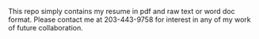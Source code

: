 This repo simply contains my resume in pdf and raw text or word doc format. Please contact me at 203-443-9758 for interest in any of my work of future collaboration.
